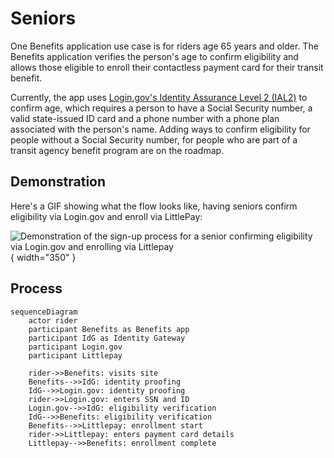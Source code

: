 # Seniors

One Benefits application use case is for riders age 65 years and older. The Benefits application verifies the person's age to confirm eligibility and allows those eligible to enroll their contactless payment card for their transit benefit.

Currently, the app uses [Login.gov's Identity Assurance Level 2 (IAL2)](https://developers.login.gov/attributes/) to confirm age, which requires a person to have a Social Security number, a valid state-issued ID card and a phone number with a phone plan associated with the person's name. Adding ways to confirm eligibility for people without a Social Security number, for people who are part of a transit agency benefit program are on the roadmap.

## Demonstration

Here's a GIF showing what the flow looks like, having seniors confirm eligibility via Login.gov and enroll via LittlePay:

![Demonstration of the sign-up process for a senior confirming eligibility via Login.gov and enrolling via Littlepay](img/senior-success.gif){ width="350" }

## Process

```mermaid
sequenceDiagram
    actor rider
    participant Benefits as Benefits app
    participant IdG as Identity Gateway
    participant Login.gov
    participant Littlepay

    rider->>Benefits: visits site
    Benefits-->>IdG: identity proofing
    IdG-->>Login.gov: identity proofing
    rider->>Login.gov: enters SSN and ID
    Login.gov-->>IdG: eligibility verification
    IdG-->>Benefits: eligibility verification
    Benefits-->>Littlepay: enrollment start
    rider->>Littlepay: enters payment card details
    Littlepay-->>Benefits: enrollment complete
```
